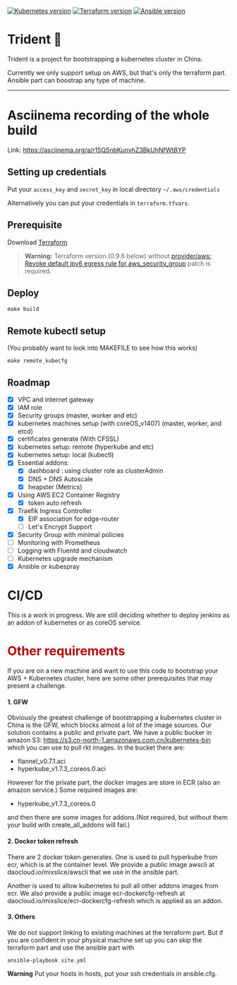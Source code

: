 [![Kubernetes version](https://img.shields.io/badge/kubernetes-1.7.3-brightgreen.svg)](https://github.com/mixslice/trident)
[![Terraform version](https://img.shields.io/badge/terraform-0.10.5-brightgreen.svg)](https://github.com/mixslice/trident)
[![Ansible version](https://img.shields.io/badge/ansible-2.3.2.0-brightgreen.svg)](https://github.com/mixslice/trident)

# Trident 🔱

Trident is a project for bootstrapping a kubernetes cluster in China.

Currently we only support setup on AWS, but that's only the terraform part. Ansible part can boostrap any type of machine.

---

# Asciinema recording of the whole build
Link: https://asciinema.org/a/r15Q5nbKunvhZ3BkUhNfWtBYP

## Setting up credentials
Put your `access_key` and `secret_key` in local directory `~/.aws/credentials`

Alternatively you can put your credentials in `terraform.tfvars`.

## Prerequisite

Download [Terraform](https://www.terraform.io/)

> **Warning:** Terraform version (0.9.6 below) without [provider/aws: Revoke default ipv6 egress rule for aws_security_group](https://github.com/hashicorp/terraform/pull/15075) patch is required.

## Deploy
```
make build
```
## Remote kubectl setup
(You probably want to look into MAKEFILE to see how this works)
```
make remote_kubecfg
```

## Roadmap
- [x] VPC and internet gateway
- [x] IAM role
- [x] Security groups (master, worker and etc)
- [x] kubernetes machines setup (with coreOS_v1407) (master, worker, and etcd)
- [x] certificates generate (With CFSSL)
- [x] kubernetes setup: remote (hyperkube and etc)
- [x] kubernetes setup: local (kubectl)
- [x] Essential addons:
  - [x] dashboard : using cluster role as clusterAdmin
  - [x] DNS + DNS Autoscale
  - [x] heapster (Metrics)
- [x] Using AWS EC2 Container Registry
  - [x] token auto refresh
- [x] Traefik Ingress Controller
  - [x] EIP association for edge-router
  - [ ] Let's Encrypt Support
- [x] Security Group with minimal policies
- [ ] Monitoring with Prometheus
- [ ] Logging with Fluentd and cloudwatch
- [ ] Kubernetes upgrade mechanism
- [x] Ansible or kubespray

# CI/CD
This is a work in progress. We are still deciding whether to deploy jenkins as an addon of kubernetes or as coreOS service.

# <span style="color:#b60205"> Other requirements </span>
If you are on a new machine and want to use this code to bootstrap your AWS + Kubernetes cluster, here are some other prerequisites that may present a challenge.

#### 1. GFW
Obviously the greatest challenge of bootstrapping a kubernetes cluster in China is the GFW, which blocks almost a lot of the image sources. Our solution contains a public and private part. We have a public bucker in amazon S3: https://s3.cn-north-1.amazonaws.com.cn/kubernetes-bin which you can use to pull rkt images. In the bucket there are:
- flannel_v0.7.1.aci
- hyperkube_v1.7.3_coreos.0.aci

However for the private part, the docker images are store in ECR (also an amazon service.) Some required images are:
- hyperkube_v1.7.3_coreos.0

and then there are some images for addons.(Not required, but without them your build with create_all_addons will fail.)

#### 2. Docker token refresh
There are 2 docker token generates.
One is used to pull hyperkube from ecr, which is at the container level. We provide a public image awscli at daocloud.io/mixslice/awscli that we use in the ansible part.

Another is used to allow kubernetes to pull all other addons images from ecr. We also provide a public image ecr-dockercfg-refresh at daocloud.io/mixslice/ecr-dockercfg-refresh which is applied as an addon.

#### 3. Others
We do not support linking to existing machines at the terraform part. But if you are confident in your physical machine set up you can skip the terraform part and use the ansible part with
```
ansible-playbook site.yml
```
**Warning**
Put your hosts in hosts, put your ssh credentials in ansible.cfg.
